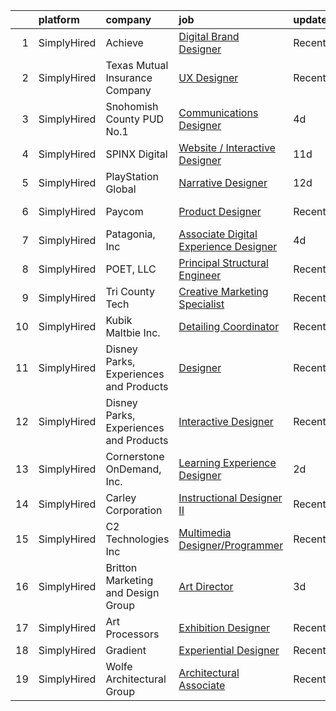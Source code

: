 

|    | platform    | company                                | job                                                                                                                                                    | update_time   | location          |
|---:|:------------|:---------------------------------------|:-------------------------------------------------------------------------------------------------------------------------------------------------------|:--------------|:------------------|
|  1 | SimplyHired | Achieve                                | [Digital Brand Designer](https://www.simplyhired.com/job/ga7srp89HkkBLCrnKHDjIs1HqfbP5sC0Y6d7YlcPYQ9XYjwbW0lTFA?q=interactive+designer)                | Recently      | Remote            |
|  2 | SimplyHired | Texas Mutual Insurance Company         | [UX Designer](https://www.simplyhired.com/job/xRfLX1J_huOYJ2ac9N-nG-Hb7T-_VghDwKkOxNujI0nvtM1nn1poag?q=interactive+designer)                           | Recently      | Austin, TX        |
|  3 | SimplyHired | Snohomish County PUD No.1              | [Communications Designer](https://www.simplyhired.com/job/l-oo4RFHhMovbd7FHzmNoJqSaOPktZYzxG354nW-dRp5pKH4YRXE3Q?q=interactive+designer)               | 4d            | Everett, WA       |
|  4 | SimplyHired | SPINX Digital                          | [Website / Interactive Designer](https://www.simplyhired.com/job/ImaC57raX1k4qz_jCA5gxl1GV189Qc4fOpADcYm5Dd1p2hr-QIxKhA?q=interactive+designer)        | 11d           | Remote            |
|  5 | SimplyHired | PlayStation Global                     | [Narrative Designer](https://www.simplyhired.com/job/nk5HLXTULmA18g3HpO654by6P9Hiapcqnt1763yBKfm3iQJyxAmnMw?q=interactive+designer)                    | 12d           | San Diego, CA     |
|  6 | SimplyHired | Paycom                                 | [Product Designer](https://www.simplyhired.com/job/sTicsWpEbBaN_PDIYOQLlIPFYVeVVEqPog0YzBBQapUXHdf-2SKMxQ?q=interactive+designer)                      | Recently      | Oklahoma City, OK |
|  7 | SimplyHired | Patagonia, Inc                         | [Associate Digital Experience Designer](https://www.simplyhired.com/job/bwo-A6cu0luJKi8lpd6jInlxsRJ_mxlTMLV0YMcWmnfeFvHW5vbT8A?q=interactive+designer) | 4d            | Remote            |
|  8 | SimplyHired | POET, LLC                              | [Principal Structural Engineer](https://www.simplyhired.com/job/3h7OfEWw5sTCXepnj93IonchMGAH-x2V5fQjnhNOrnNy4IF6OtKLjw?q=interactive+designer)         | Recently      | Sioux Falls, SD   |
|  9 | SimplyHired | Tri County Tech                        | [Creative Marketing Specialist](https://www.simplyhired.com/job/5nl9TQL-zSfZyO2yCxvZYkpsIA-Se4p8yZDsY3-DIkWY-AFWVtTO5g?q=interactive+designer)         | Recently      | Bartlesville, OK  |
| 10 | SimplyHired | Kubik Maltbie Inc.                     | [Detailing Coordinator](https://www.simplyhired.com/job/SB8H8YMqs5zWzhNXD4MUw9nkNUAg2M1OQdt2PbeNL8dim4Jh-T9I4g?q=interactive+designer)                 | Recently      | Marlton, NJ       |
| 11 | SimplyHired | Disney Parks, Experiences and Products | [Designer](https://www.simplyhired.com/job/WhlI28szHC7BBtg9dSYJ6ZrvyArTnsUsn4roDp54CZeIsCclg5hK5g?q=interactive+designer)                              | Recently      | San Francisco, CA |
| 12 | SimplyHired | Disney Parks, Experiences and Products | [Interactive Designer](https://www.simplyhired.com/job/WdF5fe5Mh6reloqPZp_L52uq7uPN8v2zBsxsRJCiG2DRwXrtpRN1MA?q=interactive+designer)                  | Recently      | Celebration, FL   |
| 13 | SimplyHired | Cornerstone OnDemand, Inc.             | [Learning Experience Designer](https://www.simplyhired.com/job/x48-wzTuEz3KNiHlbr8lC0lvfxuf0nMR2i77Ny7Lrprb2Jq0Dg0VXA?q=interactive+designer)          | 2d            | Remote            |
| 14 | SimplyHired | Carley Corporation                     | [Instructional Designer II](https://www.simplyhired.com/job/RFhPkzmDyS4taXslkVrtk6_RJ6JjSO2xS8RwQpvXK4576VWyygxWfw?q=interactive+designer)             | Recently      | Great Lakes, IL   |
| 15 | SimplyHired | C2 Technologies Inc                    | [Multimedia Designer/Programmer](https://www.simplyhired.com/job/w24dksILanYpBN8xd8EHeLo4SARij5b9_5a7TYmDfGI3hXUeJ64wLQ?q=interactive+designer)        | Recently      | Norfolk, VA       |
| 16 | SimplyHired | Britton Marketing and Design Group     | [Art Director](https://www.simplyhired.com/job/B6y3108U_wokfpSwUEg1gXDpi0HPKkMOLGUCTDicraHhx0PaCpM7-w?q=interactive+designer)                          | 3d            | Remote            |
| 17 | SimplyHired | Art Processors                         | [Exhibition Designer](https://www.simplyhired.com/job/I8E1PIZ7hBG8i7Dd3I3txg1haCcru17BpvUbB1FV-hguazo0AGKgwA?q=interactive+designer)                   | Recently      | New York, NY      |
| 18 | SimplyHired | Gradient                               | [Experiential Designer](https://www.simplyhired.com/job/m5623czasLRryH1b449NnXv1tftfGX9x9sGCJyV3mH9KXDOSRWdPjQ?q=interactive+designer)                 | Recently      | Remote            |
| 19 | SimplyHired | Wolfe Architectural Group              | [Architectural Associate](https://www.simplyhired.com/job/H13gEka9RJVDtlZ39-1dUF2W9CCPlI0-66rVDAzQuX8eJFKtnUIRFA?q=interactive+designer)               | Recently      | Spokane, WA       |